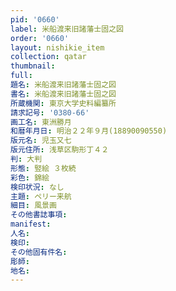 ```yaml
---
pid: '0660'
label: 米船渡来旧諸藩士固之図
order: '0660'
layout: nishikie_item
collection: qatar
thumbnail: 
full: 
題名: 米船渡来旧諸藩士固之図
書名: 米船渡来旧諸藩士固之図
所蔵機関: 東京大学史料編纂所
請求記号: '0380-66'
画工名: 東洲勝月
和暦年月日: 明治２２年９月(18890090550)
版元名: 児玉又七
版元住所: 浅草区駒形丁４２
判: 大判
形態: 竪絵 ３枚続
彩色: 錦絵
検印状況: なし
主題: ペリー来航
細目: 風景画
その他書誌事項: 
manifest: 
人名: 
検印: 
その他固有件名: 
彫師: 
地名: 
---
```

